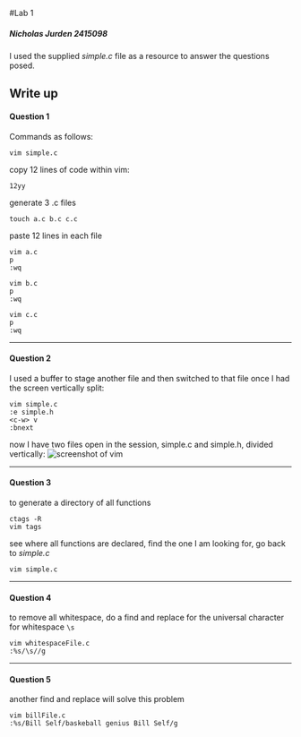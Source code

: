 #Lab 1
##### Nicholas Jurden 2415098
I used the supplied *simple.c* file as a resource to answer the questions posed.
## Write up
#### Question 1
Commands as follows:
```
vim simple.c
```
copy 12 lines of code within vim:
```
12yy
```
generate 3 .c files
```
touch a.c b.c c.c
```
paste 12 lines in each file
```
vim a.c
p
:wq
```
```
vim b.c
p
:wq
```
```
vim c.c
p
:wq
```
<hr/>

#### Question 2
I used a buffer to stage another file and then switched to that file once I had the screen vertically split:
```
vim simple.c
:e simple.h
<c-w> v
:bnext
```
now I have two files open in the session, simple.c and simple.h, divided vertically:
![screenshot of vim](http://i68.tinypic.com/2l97i14.png)
<hr/>

#### Question 3
to generate a directory of all functions
```
ctags -R
vim tags
```
see where all functions are declared, find the one I am looking for, go back to *simple.c*
```
vim simple.c
```

<hr/>

#### Question 4
to remove all whitespace, do a find and replace for the universal character for whitespace `\s`
```
vim whitespaceFile.c
:%s/\s//g
```

<hr/>

#### Question 5
another find and replace will solve this problem
```
vim billFile.c
:%s/Bill Self/baskeball genius Bill Self/g
```
